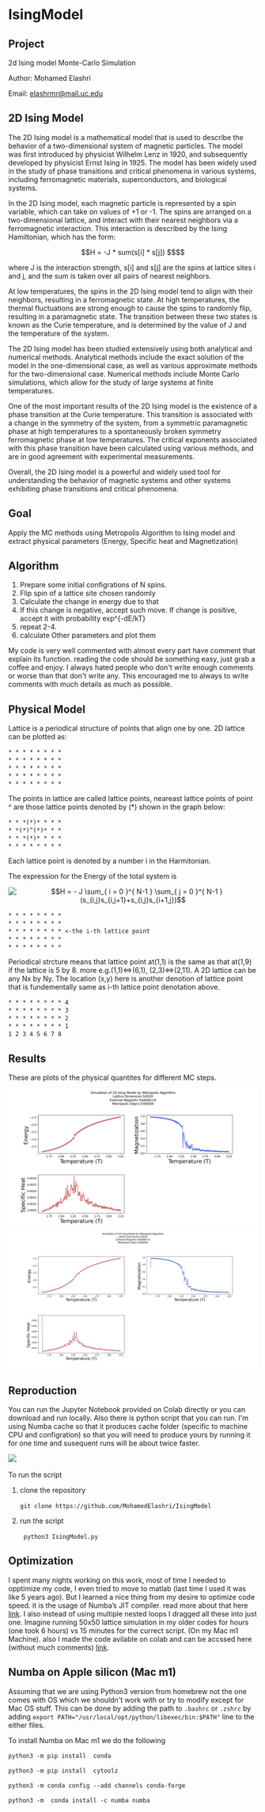 # IsingModel

## Project 
2d Ising model Monte-Carlo Simulation

Author: Mohamed Elashri 

Email: elashrmr@mail.uc.edu

## 2D Ising Model

The 2D Ising model is a mathematical model that is used to describe the behavior of a two-dimensional system of magnetic particles. The model was first introduced by physicist Wilhelm Lenz in 1920, and subsequently developed by physicist Ernst Ising in 1925. The model has been widely used in the study of phase transitions and critical phenomena in various systems, including ferromagnetic materials, superconductors, and biological systems.

In the 2D Ising model, each magnetic particle is represented by a spin variable, which can take on values of +1 or -1. The spins are arranged on a two-dimensional lattice, and interact with their nearest neighbors via a ferromagnetic interaction. This interaction is described by the Ising Hamiltonian, which has the form:

```math
H = -J * sum(s[i] * s[j]) $$
```

where J is the interaction strength, s[i] and s[j] are the spins at lattice sites i and j, and the sum is taken over all pairs of nearest neighbors.

At low temperatures, the spins in the 2D Ising model tend to align with their neighbors, resulting in a ferromagnetic state. At high temperatures, the thermal fluctuations are strong enough to cause the spins to randomly flip, resulting in a paramagnetic state. The transition between these two states is known as the Curie temperature, and is determined by the value of J and the temperature of the system.

The 2D Ising model has been studied extensively using both analytical and numerical methods. Analytical methods include the exact solution of the model in the one-dimensional case, as well as various approximate methods for the two-dimensional case. Numerical methods include Monte Carlo simulations, which allow for the study of large systems at finite temperatures.

One of the most important results of the 2D Ising model is the existence of a phase transition at the Curie temperature. This transition is associated with a change in the symmetry of the system, from a symmetric paramagnetic phase at high temperatures to a spontaneously broken symmetry ferromagnetic phase at low temperatures. The critical exponents associated with this phase transition have been calculated using various methods, and are in good agreement with experimental measurements.

Overall, the 2D Ising model is a powerful and widely used tool for understanding the behavior of magnetic systems and other systems exhibiting phase transitions and critical phenomena.


## Goal 

Apply the MC methods using Metropolis Algorithm to Ising model and extract physical parameters (Energy, Specific heat and Magnetization)

## Algorithm 
  1. Prepare some initial configrations of N spins. 
  2. Flip spin of a lattice site chosen randomly 
  3. Calculate the change in energy due to that 
  4. If this change is negative, accept such move. If change is positive, accept it with probability exp^{-dE/kT}
  5. repeat 2-4. 
  6. calculate Other parameters and plot them 

My code is very well commented with almost every part have comment that explain its function. reading the code should be something easy, just grab a coffee and enjoy. I always hated people who don't write enough comments or worse than that don't write any. This encouraged me to always to write comments with much details as much as possible. 

## Physical Model
Lattice is a periodical structure of points that align one by one. 2D lattice can be plotted as: 

```
* * * * * * * *   
* * * * * * * * 
* * * * * * * *
* * * * * * * *
* * * * * * * *
```

The points in lattice are called lattice points, neareast lattice points of point ^ are those lattice points denoted by (*) shown in the graph below:
```
* * *(*)* * * *
* *(*)^(*)* * *
* * *(*)* * * *
* * * * * * * *
```
Each lattice point is denoted by a number i in the Harmitonian.

The expression for the Energy of the total system is 

<img align="left" src="https://latex.elashri.xyz/cgi-bin/mimetex.cgi?H%20=%20-%20J%20%5Csum_%7B%20i%20=%200%20%7D%5E%7B%20N-1%20%7D%20%5Csum_%7B%20j%20=%200%20%7D%5E%7B%20N-1%20%7D%20(s_%7Bi,j%7Ds_%7Bi,j+1%7D+s_%7Bi,j%7Ds_%7Bi+1,j%7D)">  


```math
H = - J \sum_{ i = 0 }^{ N-1 } \sum_{ j = 0 }^{ N-1 } (s_{i,j}s_{i,j+1}+s_{i,j}s_{i+1,j})
```




```
* * * * * * * * 
* * * * * * * *
* * * * * * * * <-the i-th lattice point
* * * * * * * *
* * * * * * * *
```

Periodical strcture means that lattice point at(1,1) is the same as that at(1,9) if the lattice is 5 by 8. more e.g.(1,1)<=>(6,1),
(2,3)<=>(2,11). A 2D lattice can be any Nx by Ny. The location (x,y) here is another denotion of lattice point that 
is fundementally same as i-th lattice point denotation above.

```
* * * * * * * * 4
* * * * * * * * 3
* * * * * * * * 2
* * * * * * * * 1
1 2 3 4 5 6 7 8 
```

## Results 

These are plots of the physical quantites for different MC steps. 

![250000 steps](./Python/plots/plot_1.png)
![500000 steps](./Python/plots/plot_2.jpg)


## Reproduction  
You can run the Jupyter Notebook provided on Colab directly or you can download and run locally. Also there is python script that you can run. I'm using Numba cache so that it produces cache folder (specific to machine CPU and configration) so that you will need to produce yours by running it for one time and susequent runs will be about twice faster.  

  <tr>
    <td class="tg-yw4l"><a href="https://colab.research.google.com/github/MohamedElashri/IsingModel/blob/main/Ising.ipynb">
    <img src="https://colab.research.google.com/assets/colab-badge.svg" height = '23px' >
    </a></td>
  </tr>
  
  
  To run the script 
  
  1. clone the repository 
  
       ``` git clone https://github.com/MohamedElashri/IsingModel ```
   
  2. run the script 


      ``` python3 IsingModel.py``` 



## Optimization
I spent many nights working on this work, most of time I needed to opptimize my code, 
I even tried to move to matlab (last time I used it was like 5 years ago). 
But I learned a nice thing from my desire to optimize code speed. it is the usage of Numba’s JIT compiler. read more about that here [link](http://melashri.net/url/b).
I also instead of using multiple nested loops I dragged all these into just one.
Imagine running 50x50 lattice simulation in my older codes for hours (one took 6 hours) vs 15 minutes for the currect script. (On my Mac m1 Machine). 
also I made the code avilable on colab and can be accssed here (without much comments) [link](http://melashri.net/url/c).

## Numba on Apple silicon (Mac m1)
Assuming that we are using Python3 version from homebrew not the one comes with OS which we shouldn't work with or try to modify except for Mac OS stuff. This can be done by adding the path to `.bashrc` or `.zshrc` by adding `export PATH="/usr/local/opt/python/libexec/bin:$PATH"` line to the either files.
 
 
To install Numba on Mac m1 we do the following 

```
python3 -m pip install  conda 
```

```
python3 -m pip install  cytoolz
```

```
python3 -m conda config --add channels conda-forge
```


```
python3 -m  conda install -c numba numba
```



